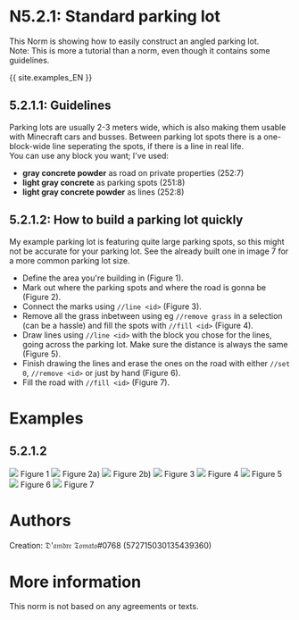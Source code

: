 # N5.2.1: Standard parking lot

This Norm is showing how to easily construct an angled parking lot. <br>
Note: This is more a tutorial than a norm, even though it contains some guidelines.

{{ site.examples_EN }}

## 5.2.1.1: Guidelines

Parking lots are usually 2-3 meters wide, which is also making them usable with Minecraft cars and busses. Between parking lot spots there is a one-block-wide line seperating the spots, if there is a line in real life. <br>
You can use any block you want; I've used:
* **gray concrete powder** as road on private properties (252:7)
* **light gray concrete** as parking spots (251:8)
* **light gray concrete powder** as lines (252:8)

## 5.2.1.2: How to build a parking lot quickly

My example parking lot is featuring quite large parking spots, so this might not be accurate for your parking lot. See the already built one in image 7 for a more common parking lot size.

* Define the area you're building in (Figure 1).
* Mark out where the parking spots and where the road is gonna be (Figure 2).
* Connect the marks using `//line <id>` (Figure 3).
* Remove all the grass inbetween using eg `//remove grass` in a selection (can be a hassle) and fill the spots with `//fill <id>` (Figure 4).
* Draw lines using `//line <id>` with the block you chose for the lines, going across the parking lot. Make sure the distance is always the same (Figure 5).
* Finish drawing the lines and erase the ones on the road with either `//set 0`, `//remove <id>` or just by hand (Figure 6).
* Fill the road with `//fill <id>` (Figure 7). 

# Examples

## 5.2.1.2

![](https://cdn.discordapp.com/attachments/708274594414592031/713468077228032060/2020-05-23_18.57.25.png)
Figure 1
![](https://cdn.discordapp.com/attachments/708274594414592031/713468091857633280/2020-05-23_18.58.53.png)
Figure 2a)
![](https://cdn.discordapp.com/attachments/708274594414592031/713468103178059847/2020-05-23_19.01.26.png)
Figure 2b)
![](https://cdn.discordapp.com/attachments/708274594414592031/713468105975660574/2020-05-23_19.02.42.png)
Figure 3
![](https://cdn.discordapp.com/attachments/708274594414592031/713468104763637770/2020-05-23_19.08.22.png)
Figure 4
![](https://cdn.discordapp.com/attachments/708274594414592031/713468102507233300/2020-05-23_19.10.13.png)
Figure 5
![](https://cdn.discordapp.com/attachments/708274594414592031/713468106323918888/2020-05-23_19.12.03.png)
Figure 6
![](https://cdn.discordapp.com/attachments/708274594414592031/713468108412682251/2020-05-23_19.13.32.png)
Figure 7

# Authors

Creation: 𝔇'𝔞𝔪𝔡𝔯𝔢 𝔗𝔬𝔪𝔞𝔱𝔬#0768 (572715030135439360)

# More information

This norm is not based on any agreements or texts.
